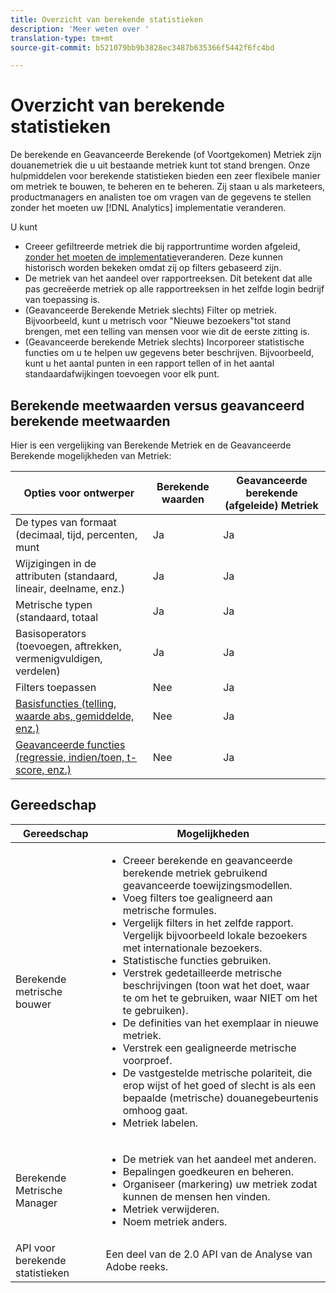 ```yaml
---
title: Overzicht van berekende statistieken
description: 'Meer weten over '
translation-type: tm+mt
source-git-commit: b521079bb9b3828ec3487b635366f5442f6fc4bd

---
```



# Overzicht van berekende statistieken

De berekende en Geavanceerde Berekende (of Voortgekomen) Metriek zijn douanemetriek die u uit bestaande metriek kunt tot stand brengen. Onze hulpmiddelen voor berekende statistieken bieden een zeer flexibele manier om metriek te bouwen, te beheren en te beheren. Zij staan u als marketeers, productmanagers en analisten toe om vragen van de gegevens te stellen zonder het moeten uw [!DNL Analytics] implementatie veranderen.

U kunt

* Creeer gefiltreerde metriek die bij rapportruntime worden afgeleid, [zonder het moeten de implementatie](https://youtu.be/CuQTm9RaUpY)veranderen. Deze kunnen historisch worden bekeken omdat zij op filters gebaseerd zijn.
* De metriek van het aandeel over rapportreeksen. Dit betekent dat alle pas gecreëerde metriek op alle rapportreeksen in het zelfde login bedrijf van toepassing is.
* (Geavanceerde Berekende Metriek slechts) Filter op metriek. Bijvoorbeeld, kunt u metrisch voor &quot;Nieuwe bezoekers&quot;tot stand brengen, met een telling van mensen voor wie dit de eerste zitting is.
* (Geavanceerde berekende Metriek slechts) Incorporeer statistische functies om u te helpen uw gegevens beter beschrijven. Bijvoorbeeld, kunt u het aantal punten in een rapport tellen of in het aantal standaardafwijkingen toevoegen voor elk punt.

## Berekende meetwaarden versus geavanceerd berekende meetwaarden

Hier is een vergelijking van Berekende Metriek en de Geavanceerde Berekende mogelijkheden van Metriek:

| Opties voor ontwerper | Berekende waarden | Geavanceerde berekende (afgeleide) Metriek |
|---|---|---|
| De types van formaat (decimaal, tijd, percenten, munt | Ja | Ja |
| Wijzigingen in de attributen (standaard, lineair, deelname, enz.) | Ja | Ja |
| Metrische typen (standaard, totaal | Ja | Ja |
| Basisoperators (toevoegen, aftrekken, vermenigvuldigen, verdelen) | Ja | Ja |
| Filters toepassen | Nee | Ja |
| [Basisfuncties (telling, waarde abs, gemiddelde, enz.)](/help/components/calc-metrics/cm-functions.md) | Nee | Ja |
| [Geavanceerde functies (regressie, indien/toen, t-score, enz.)](/help/components/calc-metrics/cm-adv-functions.md) | Nee | Ja |

## Gereedschap

| Gereedschap | Mogelijkheden |
|--- |--- |
| Berekende metrische bouwer | <ul><li>Creeer berekende en geavanceerde berekende metriek gebruikend geavanceerde toewijzingsmodellen.</li><li>Voeg filters toe gealigneerd aan metrische formules.</li><li>Vergelijk filters in het zelfde rapport. Vergelijk bijvoorbeeld lokale bezoekers met internationale bezoekers.</li><li>Statistische functies gebruiken.</li><li> Verstrek gedetailleerde metrische beschrijvingen (toon wat het doet, waar te om het te gebruiken, waar NIET om het te gebruiken).</li><li>De definities van het exemplaar in nieuwe metriek.</li><li>Verstrek een gealigneerde metrische voorproef.</li><li>De vastgestelde metrische polariteit, die erop wijst of het goed of slecht is als een bepaalde (metrische) douanegebeurtenis omhoog gaat.</li><li>Metriek labelen.</li></ul> |
| Berekende Metrische Manager | <ul><li>De metriek van het aandeel met anderen.</li><li>Bepalingen goedkeuren en beheren.</li><li>Organiseer (markering) uw metriek zodat kunnen de mensen hen vinden.</li><li>Metriek verwijderen.</li><li>Noem metriek anders.</li></ul> |
| API voor berekende statistieken | Een deel van de 2.0 API van de Analyse van Adobe reeks. |

